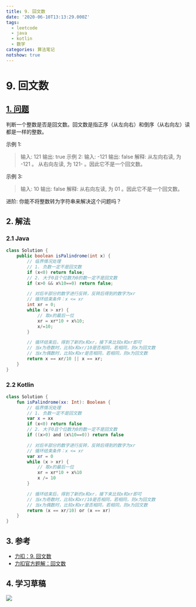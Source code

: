 ```yaml
---
title: 9. 回文数
date: '2020-06-10T13:13:29.000Z'
tags:
  - leetcode
  - java
  - kotlin
  - 数学
categories: 算法笔记
notshow: true
---
```


# 9. 回文数

## [1. 问题](https://leetcode-cn.com/problems/palindrome-number/)

判断一个整数是否是回文数。回文数是指正序（从左向右）和倒序（从右向左）读都是一样的整数。

示例 1:

> 输入: 121 输出: true  示例 2: 输入: -121 输出: false 解释: 从左向右读, 为 -121 。 从右向左读, 为 121- 。因此它不是一个回文数。

示例 3:

> 输入: 10 输出: false 解释: 从右向左读, 为 01 。因此它不是一个回文数。

进阶: 你能不将整数转为字符串来解决这个问题吗？

## 2. 解法

### 2.1 Java

```java
class Solution {
    public boolean isPalindrome(int x) {
        // 临界情况处理
        // 1. 负数一定不是回文数
        if (x<0) return false;
        // 2. 大于0且个位数为0的数一定不是回文数
        if (x>0 && x%10==0) return false;

        // 对后半部分的数字进行反转，反转后得到的数字为xr
        // 循环结束条件：x <= xr 
        int xr = 0;
        while (x > xr) {
            // 取x的最后一位
            xr = xr*10 + x%10;
            x/=10;
        }

        // 循环结束后，得到了新的x和xr，接下来比较x和xr即可
        // 当x为奇数时，比较x和xr/10是否相同，若相同，则x为回文数
        // 当x为偶数时，比较x和xr是否相同，若相同，则x为回文数
        return x == xr/10 || x == xr;
    }
}
```

### 2.2 Kotlin

```kotlin
class Solution {
    fun isPalindrome(xx: Int): Boolean {
        // 临界情况处理
        // 1. 负数一定不是回文数
        var x = xx
        if (x<0) return false
        // 2. 大于0且个位数为0的数一定不是回文数
        if ((x>0) and (x%10==0)) return false

        // 对后半部分的数字进行反转，反转后得到的数字为xr
        // 循环结束条件：x <= xr 
        var xr = 0
        while (x > xr) {
            // 取x的最后一位
            xr = xr*10 + x%10
            x /= 10
        }

        // 循环结束后，得到了新的x和xr，接下来比较x和xr即可
        // 当x为奇数时，比较x和xr/10是否相同，若相同，则x为回文数
        // 当x为偶数时，比较x和xr是否相同，若相同，则x为回文数
        return (x == xr/10) or (x == xr)
    }
}
```

## 3. 参考

* [力扣：9. 回文数](https://leetcode-cn.com/problems/palindrome-number/)
* [力扣官方题解：回文数](https://leetcode-cn.com/problems/palindrome-number/solution/hui-wen-shu-by-leetcode-solution/)

## 4. 学习草稿

![](https://777blog.oss-cn-shanghai.aliyuncs.com/blog%20pic/leetcode9.JPG)

